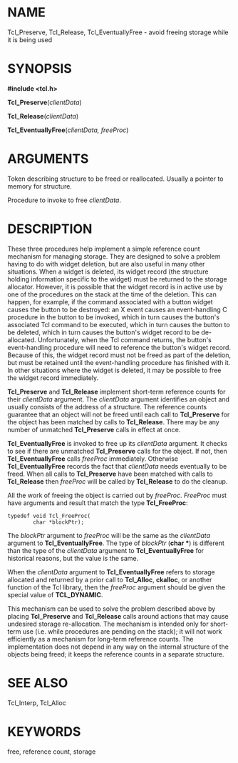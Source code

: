 # NAME

Tcl_Preserve, Tcl_Release, Tcl_EventuallyFree - avoid freeing storage
while it is being used

# SYNOPSIS

**#include \<tcl.h\>**

**Tcl_Preserve**(*clientData*)

**Tcl_Release**(*clientData*)

**Tcl_EventuallyFree**(*clientData, freeProc*)

# ARGUMENTS

Token describing structure to be freed or reallocated. Usually a pointer
to memory for structure.

Procedure to invoke to free *clientData*.

# DESCRIPTION

These three procedures help implement a simple reference count mechanism
for managing storage. They are designed to solve a problem having to do
with widget deletion, but are also useful in many other situations. When
a widget is deleted, its widget record (the structure holding
information specific to the widget) must be returned to the storage
allocator. However, it is possible that the widget record is in active
use by one of the procedures on the stack at the time of the deletion.
This can happen, for example, if the command associated with a button
widget causes the button to be destroyed: an X event causes an
event-handling C procedure in the button to be invoked, which in turn
causes the button\'s associated Tcl command to be executed, which in
turn causes the button to be deleted, which in turn causes the button\'s
widget record to be de-allocated. Unfortunately, when the Tcl command
returns, the button\'s event-handling procedure will need to reference
the button\'s widget record. Because of this, the widget record must not
be freed as part of the deletion, but must be retained until the
event-handling procedure has finished with it. In other situations where
the widget is deleted, it may be possible to free the widget record
immediately.

**Tcl_Preserve** and **Tcl_Release** implement short-term reference
counts for their *clientData* argument. The *clientData* argument
identifies an object and usually consists of the address of a structure.
The reference counts guarantee that an object will not be freed until
each call to **Tcl_Preserve** for the object has been matched by calls
to **Tcl_Release**. There may be any number of unmatched
**Tcl_Preserve** calls in effect at once.

**Tcl_EventuallyFree** is invoked to free up its *clientData* argument.
It checks to see if there are unmatched **Tcl_Preserve** calls for the
object. If not, then **Tcl_EventuallyFree** calls *freeProc*
immediately. Otherwise **Tcl_EventuallyFree** records the fact that
*clientData* needs eventually to be freed. When all calls to
**Tcl_Preserve** have been matched with calls to **Tcl_Release** then
*freeProc* will be called by **Tcl_Release** to do the cleanup.

All the work of freeing the object is carried out by *freeProc*.
*FreeProc* must have arguments and result that match the type
**Tcl_FreeProc**:

    typedef void Tcl_FreeProc(
            char *blockPtr);

The *blockPtr* argument to *freeProc* will be the same as the
*clientData* argument to **Tcl_EventuallyFree**. The type of *blockPtr*
(**char \***) is different than the type of the *clientData* argument to
**Tcl_EventuallyFree** for historical reasons, but the value is the
same.

When the *clientData* argument to **Tcl_EventuallyFree** refers to
storage allocated and returned by a prior call to **Tcl_Alloc**,
**ckalloc**, or another function of the Tcl library, then the *freeProc*
argument should be given the special value of **TCL_DYNAMIC**.

This mechanism can be used to solve the problem described above by
placing **Tcl_Preserve** and **Tcl_Release** calls around actions that
may cause undesired storage re-allocation. The mechanism is intended
only for short-term use (i.e. while procedures are pending on the
stack); it will not work efficiently as a mechanism for long-term
reference counts. The implementation does not depend in any way on the
internal structure of the objects being freed; it keeps the reference
counts in a separate structure.

# SEE ALSO

Tcl_Interp, Tcl_Alloc

# KEYWORDS

free, reference count, storage

<!---
Copyright (c) 1990 The Regents of the University of California
Copyright (c) 1994-1996 Sun Microsystems, Inc
-->

